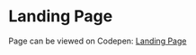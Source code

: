 # Landing Page

Page can be viewed on Codepen: [Landing Page](https://codepen.io/c-huynh/full/jOOpoQq)

